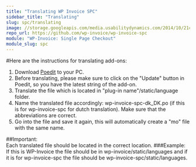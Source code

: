 ```yaml
---
title: "Translating WP Invoice SPC"
sidebar_title: "Translating"
slug: spc/translating
image: //storage.googleapis.com/media.usabilitydynamics.com/2014/10/21c6ccf7-wpinvoice-extension-single_page_checkout-icon-300x300.png
repo_url: https://github.com/wp-invoice/wp-invoice-spc
module: "WP-Invoice: Single Page Checkout"
module_slug: spc
---
```


#Here are the instructions for translating add-ons:

1. Download [Poedit](https://poedit.net/) to your PC. 
2. Before translating, please make sure to click on the "Update" button in Poedit, so you have the latest string of the add-on.
3. Translate the file which is located in "plug-in name"/static/language folder. 
4. Name the translated file accordingly: wp-invoice-spc-dk_DK.po  (if this is for wp-invoice-spc for dutch translation). Make sure that the abbreviations are correct.
5. Go into the file and save it again, this will automatically create a "mo" file with the same name.

##Important:  
Each translated file should be located in the correct location.
###Example: 
If this is WP-Invoice the file should be in  wp-invoice/static/languages and if it is for wp-invoice-spc the file should be wp-invoice-spc/static/languages.   